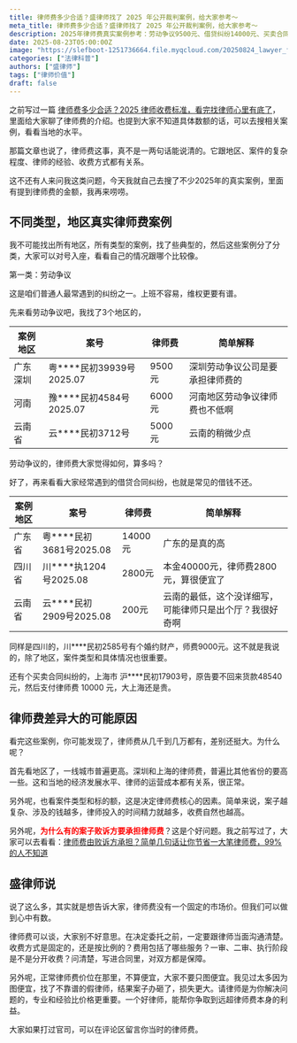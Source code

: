 ```yaml
---
title: 律师费多少合适？盛律师找了 2025 年公开裁判案例，给大家参考～
meta_title: 律师费多少合适？盛律师找了 2025 年公开裁判案例，给大家参考～
description: 2025年律师费真实案例参考：劳动争议9500元、借贷纠纷14000元、买卖合同10000元。盛律师整理全国各地法院判决书中的律师费数据，涵盖深圳、上海、四川、云南等地区，帮你了解不同案件类型和地区的收费标准。分析律师费差异原因，提醒如何与律师谈价格，避免图便宜找假律师。包含收费方式、服务范围、分阶段收费等实用建议，让你找律师时心中有数。
date: 2025-08-23T05:00:00Z
image: "https://slefboot-1251736664.file.myqcloud.com/20250824_lawyer_fee_case.webp"
categories: ["法律科普"]
authors: ["盛律师"]
tags: ["律师价值"]
draft: false
---
```


之前写过一篇 [律师费多少合适？2025 律师收费标准，看完找律师心里有底了](https://www.shenglvshi.cn/lawer_price)，里面给大家聊了律师费的介绍。也提到大家不知道具体数额的话，可以去搜相关案例，看看当地的水平。

那篇文章也说了，律师费这事，真不是一两句话能说清的。它跟地区、案件的复杂程度、律师的经验、收费方式都有关系。

这不还有人来问我这类问题，今天我就自己去搜了不少2025年的真实案例，里面有提到律师费的金额，我再来唠唠。

## 不同类型，地区真实律师费案例

我不可能找出所有地区，所有类型的案例，找了些典型的，然后这些案例分了分类，大家可以对号入座，看看自己的情况跟哪个比较像。


第一类：劳动争议

这是咱们普通人最常遇到的纠纷之一。上班不容易，维权更要有谱。

先来看劳动争议吧，我找了3个地区的，

| 案例地区 | 案号 | 律师费 | 简单解释|
| --------- | ---- | ------ | ------- |
| 广东深圳 | 粤****民初39939号2025.07 | 9500元 | 深圳劳动争议公司是要承担律师费的 |
| 河南 | 豫****民初4584号2025.07 | 6000 元 | 河南地区劳动争议律师费也不低啊 |
| 云南省 | 云****民初3712号 | 5000 元 | 云南的稍微少点 |

劳动争议的，律师费大家觉得如何，算多吗？

好了，再来看看大家经常遇到的借贷合同纠纷，也就是常见的借钱不还。

| 案例地区 | 案号 | 律师费 | 简单解释|
| --------- | ---- | ------ | ------- |
| 广东省 | 粤****民初3681号2025.08 | 14000元 | 广东的是真的高 |
| 四川省 | 川****执1204号2025.08 | 2800元 | 本金40000元，律师费2800元，算很便宜了 |
| 云南省 | 云****民初2909号2025.08 | 200元 | 云南的最低，这个没详细写，可能律师只是出个厅？我很好奇啊 |

同样是四川的，川****民初2585号有个婚约财产，师费9000元。这不就是我说的，除了地区，案件类型和具体情况也很重要。

还有个买卖合同纠纷的，上海市 沪****民初17903号，原告要不回来货款48540元，然后支付律师费 10000 元，大上海还是贵。

## 律师费差异大的可能原因

看完这些案例，你可能发现了，律师费从几千到几万都有，差别还挺大。为什么呢？

首先看地区了，一线城市普遍更高。深圳和上海的律师费，普遍比其他省份的要高一些。这和当地的经济发展水平、律师的运营成本都有关系，很正常。

另外呢，也看案件类型和标的额，这是决定律师费核心的因素。简单来说，案子越复杂、涉及的钱越多，律师投入的时间精力就越多，收费自然也越高。

另外呢，**<span style="color:red">为什么有的案子败诉方要承担律师费</span>**？这是个好问题。我之前写过了，大家可以去看看：[律师费由败诉方承担？简单几句话让你节省一大笔律师费，99% 的人不知道](https://www.shenglvshi.cn/lawer_fee_by_lose)

## 盛律师说

说了这么多，其实就是想告诉大家，律师费没有一个固定的市场价。但我们可以做到心中有数。

律师费可以谈，大家别不好意思。在决定委托之前，一定要跟律师当面沟通清楚。收费方式是固定的，还是按比例的？费用包括了哪些服务？一审、二审、执行阶段是不是分开收费？问清楚，写进合同里，对双方都是保障。

另外呢，正常律师费价位在那里，不算便宜，大家不要只图便宜。我见过太多因为图便宜，找了不靠谱的假律师，结果案子办砸了，损失更大。请律师是为你解决问题的，专业和经验比价格更重要。一个好律师，能帮你争取到远超律师费本身的利益。

大家如果打过官司，可以在评论区留言你当时的律师费。